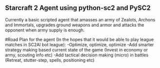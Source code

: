 ## Starcraft 2 Agent using python-sc2 and PySC2

Currently a basic scripted agent that amasses an army of Zealots, Archons and Immortals, upgrades ground weapons and armor and attacks the opponent when army supply is enough.

#Road Plan for the agent (In the hopes that it would be able to play league matches in SC2AI bot league):
-Optimize, optimize, optimize
-Add smarter strategy making based current state of the game (Invest in economy or army, scouting info etc)
-Add tactical decision making (micro) in battles (Retreat, stutter-step, spells, positioning etc)
